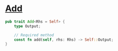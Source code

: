 
# [Add](https://doc.rust-lang.org/std/ops/trait.Add.html)
```rust
pub trait Add<Rhs = Self> {
    type Output;

    // Required method
    const fn add(self, rhs: Rhs) -> Self::Output;
}
```

